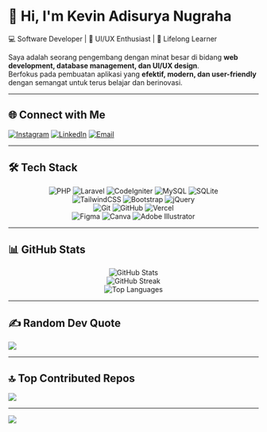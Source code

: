 # 👋 Hi, I'm Kevin Adisurya Nugraha  

💻 Software Developer | 🎨 UI/UX Enthusiast | 🚀 Lifelong Learner  

Saya adalah seorang pengembang dengan minat besar di bidang **web development, database management, dan UI/UX design**.  
Berfokus pada pembuatan aplikasi yang **efektif, modern, dan user-friendly** dengan semangat untuk terus belajar dan berinovasi.  

---

## 🌐 Connect with Me  
[![Instagram](https://img.shields.io/badge/Instagram-%23E4405F.svg?logo=Instagram&logoColor=white)](https://www.instagram.com/kvn.ads/?hl=id) 
[![LinkedIn](https://img.shields.io/badge/LinkedIn-%230077B5.svg?logo=linkedin&logoColor=white)](https://www.linkedin.com/in/kevin-adisurya-nugraha-51a913243/) 
[![Email](https://img.shields.io/badge/Email-D14836?logo=gmail&logoColor=white)](mailto:habeelkevin@gmail.com)  

---

## 🛠 Tech Stack  

<div align='center'>
  
![PHP](https://img.shields.io/badge/php-%23777BB4.svg?style=for-the-badge&logo=php&logoColor=white) 
![Laravel](https://img.shields.io/badge/laravel-%23FF2D20.svg?style=for-the-badge&logo=laravel&logoColor=white) 
![CodeIgniter](https://img.shields.io/badge/CodeIgniter-%23EF4223.svg?style=for-the-badge&logo=codeIgniter&logoColor=white) 
![MySQL](https://img.shields.io/badge/mysql-4479A1.svg?style=for-the-badge&logo=mysql&logoColor=white) 
![SQLite](https://img.shields.io/badge/sqlite-%2307405e.svg?style=for-the-badge&logo=sqlite&logoColor=white)  
![TailwindCSS](https://img.shields.io/badge/tailwindcss-%2338B2AC.svg?style=for-the-badge&logo=tailwind-css&logoColor=white) 
![Bootstrap](https://img.shields.io/badge/bootstrap-%238511FA.svg?style=for-the-badge&logo=bootstrap&logoColor=white) 
![jQuery](https://img.shields.io/badge/jquery-%230769AD.svg?style=for-the-badge&logo=jquery&logoColor=white)  
![Git](https://img.shields.io/badge/git-%23F05033.svg?style=for-the-badge&logo=git&logoColor=white) 
![GitHub](https://img.shields.io/badge/github-%23121011.svg?style=for-the-badge&logo=github&logoColor=white) 
![Vercel](https://img.shields.io/badge/vercel-%23000000.svg?style=for-the-badge&logo=vercel&logoColor=white)  
![Figma](https://img.shields.io/badge/figma-%23F24E1E.svg?style=for-the-badge&logo=figma&logoColor=white) 
![Canva](https://img.shields.io/badge/Canva-%2300C4CC.svg?style=for-the-badge&logo=Canva&logoColor=white) 
![Adobe Illustrator](https://img.shields.io/badge/adobe%20illustrator-%23FF9A00.svg?style=for-the-badge&logo=adobe%20illustrator&logoColor=white)  

</div>

---

## 📊 GitHub Stats  

<div align="center">

  <img src="https://github-readme-stats.vercel.app/api?username=kevinadisuryanugraha&show_icons=true&theme=tokyonight" alt="GitHub Stats" />
  <br/>
  <img src="https://nirzak-streak-stats.vercel.app/?user=kevinadisuryanugraha&theme=tokyonight&hide_border=false" alt="GitHub Streak" />
  <br/>
  <img src="https://github-readme-stats.vercel.app/api/top-langs/?username=kevinadisuryanugraha&layout=compact&theme=tokyonight" alt="Top Languages" />

</div>

---

## ✍️ Random Dev Quote  
![](https://quotes-github-readme.vercel.app/api?type=horizontal&theme=radical)  

---

## 🔝 Top Contributed Repos  
![](https://github-contributor-stats.vercel.app/api?username=kevinadisuryanugraha&limit=5&theme=tokyonight&combine_all_yearly_contributions=true)  

---

[![](https://visitcount.itsvg.in/api?id=kevinadisuryanugraha&icon=0&color=0)](https://visitcount.itsvg.in)  

<!-- Profile README generated & customized with ❤️ -->
